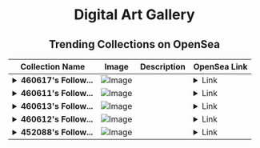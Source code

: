 <div align="center">

# Digital Art Gallery

## Trending Collections on OpenSea

| Collection Name                       | Image                                                                                     | Description                       | OpenSea Link                                                                                          |
|---------------------------------------|-------------------------------------------------------------------------------------------|-----------------------------------|--------------------------------------------------------------------------------------------------------|
| **<details><summary>460617's Follow...</summary>460617's Follower</details>** | ![Image](https://i.seadn.io/s/raw/files/19f9f090920392cc3650cbdf4361755b.png?w=500&auto=format?w=200&auto=format) |  | <details><summary>Link</summary>[460617's Follower](https://opensea.io/collection/460617-s-follower)</details> |
| **<details><summary>460611's Follow...</summary>460611's Follower</details>** | ![Image](https://i.seadn.io/s/raw/files/19f9f090920392cc3650cbdf4361755b.png?w=500&auto=format?w=200&auto=format) |  | <details><summary>Link</summary>[460611's Follower](https://opensea.io/collection/460611-s-follower)</details> |
| **<details><summary>460613's Follow...</summary>460613's Follower</details>** | ![Image](https://i.seadn.io/s/raw/files/19f9f090920392cc3650cbdf4361755b.png?w=500&auto=format?w=200&auto=format) |  | <details><summary>Link</summary>[460613's Follower](https://opensea.io/collection/460613-s-follower)</details> |
| **<details><summary>460612's Follow...</summary>460612's Follower</details>** | ![Image](https://i.seadn.io/s/raw/files/19f9f090920392cc3650cbdf4361755b.png?w=500&auto=format?w=200&auto=format) |  | <details><summary>Link</summary>[460612's Follower](https://opensea.io/collection/460612-s-follower)</details> |
| **<details><summary>452088's Follow...</summary>452088's Follower</details>** | ![Image](https://i.seadn.io/s/raw/files/19f9f090920392cc3650cbdf4361755b.png?w=500&auto=format?w=200&auto=format) |  | <details><summary>Link</summary>[452088's Follower](https://opensea.io/collection/452088-s-follower)</details> |

</div>